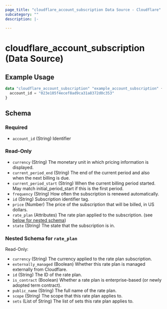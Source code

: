 ```yaml
---
page_title: "cloudflare_account_subscription Data Source - Cloudflare"
subcategory: ""
description: |-
  
---
```


# cloudflare_account_subscription (Data Source)



## Example Usage

```terraform
data "cloudflare_account_subscription" "example_account_subscription" {
  account_id = "023e105f4ecef8ad9ca31a8372d0c353"
}
```

<!-- schema generated by tfplugindocs -->
## Schema

### Required

- `account_id` (String) Identifier

### Read-Only

- `currency` (String) The monetary unit in which pricing information is displayed.
- `current_period_end` (String) The end of the current period and also when the next billing is due.
- `current_period_start` (String) When the current billing period started. May match initial_period_start if this is the first period.
- `frequency` (String) How often the subscription is renewed automatically.
- `id` (String) Subscription identifier tag.
- `price` (Number) The price of the subscription that will be billed, in US dollars.
- `rate_plan` (Attributes) The rate plan applied to the subscription. (see [below for nested schema](#nestedatt--rate_plan))
- `state` (String) The state that the subscription is in.

<a id="nestedatt--rate_plan"></a>
### Nested Schema for `rate_plan`

Read-Only:

- `currency` (String) The currency applied to the rate plan subscription.
- `externally_managed` (Boolean) Whether this rate plan is managed externally from Cloudflare.
- `id` (String) The ID of the rate plan.
- `is_contract` (Boolean) Whether a rate plan is enterprise-based (or newly adopted term contract).
- `public_name` (String) The full name of the rate plan.
- `scope` (String) The scope that this rate plan applies to.
- `sets` (List of String) The list of sets this rate plan applies to.


